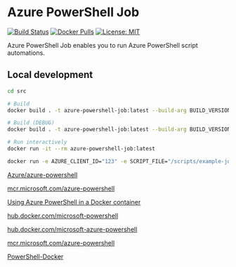# Azure PowerShell Job

[![Build Status](https://dev.azure.com/jannemattila/jannemattila/_apis/build/status%2FJanneMattila.azure-powershell-job?branchName=main)](https://dev.azure.com/jannemattila/jannemattila/_build/latest?definitionId=71&branchName=main)
[![Docker Pulls](https://img.shields.io/docker/pulls/jannemattila/azure-powershell-job?style=plastic)](https://hub.docker.com/r/jannemattila/azure-powershell-job)
[![License: MIT](https://img.shields.io/badge/License-MIT-yellow.svg)](https://opensource.org/licenses/MIT)

Azure PowerShell Job enables you to run Azure PowerShell script automations.

## Local development

```bash
cd src

# Build
docker build . -t azure-powershell-job:latest --build-arg BUILD_VERSION=local

# Build (DEBUG)
docker build . -t azure-powershell-job:latest --build-arg BUILD_VERSION=local --progress=plain --no-cache

# Run interactively
docker run -it --rm azure-powershell-job:latest

docker run -e AZURE_CLIENT_ID="123" -e SCRIPT_FILE="/scripts/example-job1.ps1" -it --rm azure-powershell-job:latest
```

[Azure/azure-powershell](https://github.com/Azure/azure-powershell)

[mcr.microsoft.com/azure-powershell](https://mcr.microsoft.com/en-us/product/azure-powershell/tags)

[Using Azure PowerShell in a Docker container](https://learn.microsoft.com/en-us/powershell/azure/azureps-in-docker)

[hub.docker.com/microsoft-powershell](https://hub.docker.com/_/microsoft-powershell)

[hub.docker.com/microsoft-azure-powershell](https://hub.docker.com/_/microsoft-azure-powershell)

[mcr.microsoft.com/azure-powershell](https://mcr.microsoft.com/en-us/product/azure-powershell/tags)

[PowerShell-Docker](https://github.com/PowerShell/PowerShell-Docker)
